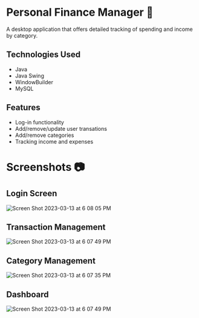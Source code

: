 # Personal Finance Manager :money_with_wings:	
A desktop application that offers detailed tracking of spending and income by category.

## Technologies Used
- Java
- Java Swing
- WindowBuilder
- MySQL

## Features
- Log-in functionality
- Add/remove/update user transations
- Add/remove categories 
- Tracking income and expenses

# Screenshots :camera:
## Login Screen
![Screen Shot 2023-03-13 at 6 08 05 PM](https://user-images.githubusercontent.com/84894614/225125525-801d087f-a320-4a58-8c4a-1518e2372325.png)

## Transaction Management
![Screen Shot 2023-03-13 at 6 07 49 PM](https://user-images.githubusercontent.com/84894614/225125523-d03acb63-5b2f-48a5-8ee7-aadbaa884dc0.png)

## Category Management
![Screen Shot 2023-03-13 at 6 07 35 PM](https://user-images.githubusercontent.com/84894614/225125520-b65c219a-a1ba-4f5c-a4e9-fec62deaae42.png)

## Dashboard
![Screen Shot 2023-03-13 at 6 07 49 PM](https://user-images.githubusercontent.com/84894614/225125523-d03acb63-5b2f-48a5-8ee7-aadbaa884dc0.png)


